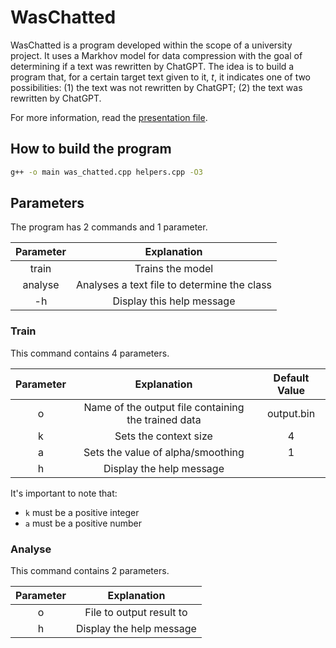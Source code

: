 # WasChatted
WasChatted is a program developed within the scope of a university project.
It uses a Markhov model for data compression with the goal of determining if a text was rewritten by ChatGPT.
The idea is to build a program that, for a certain target text given to it, *t*, it indicates one of two possibilities: (1) the text was not rewritten by ChatGPT; (2) the text was rewritten by ChatGPT.

For more information, read the [presentation file](https://github.com/pompeucosta/WasChatted/blob/main/presentation.pdf).

## How to build the program
```bash
g++ -o main was_chatted.cpp helpers.cpp -O3
```

## Parameters
The program has 2 commands and 1 parameter.

| Parameter 	   |            Explanation    	                                | 
|:-------------: |:--------------------------------------------------------:	|
|     train      |     Trains the model    	                                  |
|     analyse    |  Analyses a text file to determine the class               |
|     -h     	   |         Display this help message                        	|

### Train
  This command contains 4 parameters.

| Parameter 	|                 Explanation                          | Default Value 	|
|:---------:	|:---------------------------------------------------: |:-------------:	|
|     o     	|  Name of the output file containing the trained data |  output.bin   	|
|     k     	|     Sets the context size              	             |     4        	|
|     a     	|     Sets the value of alpha/smoothing 	             |     1       	  |
|     h     	|     Display the help message       	                 |              	|


It's important to note that:
- `k` must be a positive integer
- `a` must be a positive number

### Analyse
  This command contains 2 parameters.

| Parameter 	|              Explanation               |
|:---------:	|:-------------------------------------: |
|     o     	|   File to output result to             |
|     h     	|     Display the help message           |
